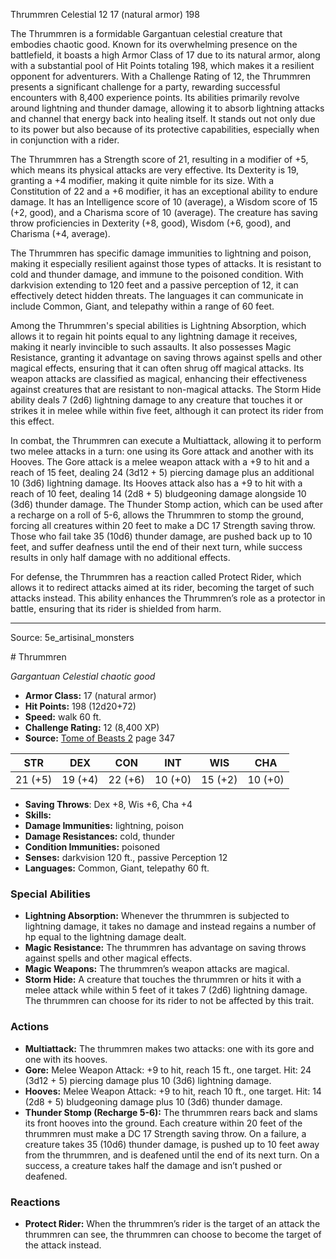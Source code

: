<MonsterName/>Thrummren</MonsterName>
<CreatureType/>Celestial</CreatureType>
<CR/>12</CR>
<AC/>17 (natural armor)</AC>
<HP/>198</HP>
<summary>The Thrummren is a formidable Gargantuan celestial creature that embodies chaotic good. Known for its overwhelming presence on the battlefield, it boasts a high Armor Class of 17 due to its natural armor, along with a substantial pool of Hit Points totaling 198, which makes it a resilient opponent for adventurers. With a Challenge Rating of 12, the Thrummren presents a significant challenge for a party, rewarding successful encounters with 8,400 experience points. Its abilities primarily revolve around lightning and thunder damage, allowing it to absorb lightning attacks and channel that energy back into healing itself. It stands out not only due to its power but also because of its protective capabilities, especially when in conjunction with a rider.</summary>

<detail>

The Thrummren has a Strength score of 21, resulting in a modifier of +5, which means its physical attacks are very effective. Its Dexterity is 19, granting a +4 modifier, making it quite nimble for its size. With a Constitution of 22 and a +6 modifier, it has an exceptional ability to endure damage. It has an Intelligence score of 10 (average), a Wisdom score of 15 (+2, good), and a Charisma score of 10 (average). The creature has saving throw proficiencies in Dexterity (+8, good), Wisdom (+6, good), and Charisma (+4, average). 

The Thrummren has specific damage immunities to lightning and poison, making it especially resilient against those types of attacks. It is resistant to cold and thunder damage, and immune to the poisoned condition. With darkvision extending to 120 feet and a passive perception of 12, it can effectively detect hidden threats. The languages it can communicate in include Common, Giant, and telepathy within a range of 60 feet.

Among the Thrummren's special abilities is Lightning Absorption, which allows it to regain hit points equal to any lightning damage it receives, making it nearly invincible to such assaults. It also possesses Magic Resistance, granting it advantage on saving throws against spells and other magical effects, ensuring that it can often shrug off magical attacks. Its weapon attacks are classified as magical, enhancing their effectiveness against creatures that are resistant to non-magical attacks. The Storm Hide ability deals 7 (2d6) lightning damage to any creature that touches it or strikes it in melee while within five feet, although it can protect its rider from this effect.

In combat, the Thrummren can execute a Multiattack, allowing it to perform two melee attacks in a turn: one using its Gore attack and another with its Hooves. The Gore attack is a melee weapon attack with a +9 to hit and a reach of 15 feet, dealing 24 (3d12 + 5) piercing damage plus an additional 10 (3d6) lightning damage. Its Hooves attack also has a +9 to hit with a reach of 10 feet, dealing 14 (2d8 + 5) bludgeoning damage alongside 10 (3d6) thunder damage. The Thunder Stomp action, which can be used after a recharge on a roll of 5-6, allows the Thrummren to stomp the ground, forcing all creatures within 20 feet to make a DC 17 Strength saving throw. Those who fail take 35 (10d6) thunder damage, are pushed back up to 10 feet, and suffer deafness until the end of their next turn, while success results in only half damage with no additional effects.

For defense, the Thrummren has a reaction called Protect Rider, which allows it to redirect attacks aimed at its rider, becoming the target of such attacks instead. This ability enhances the Thrummren’s role as a protector in battle, ensuring that its rider is shielded from harm.</detail>



---

Source: 5e_artisinal_monsters

<statblock>
# Thrummren

*Gargantuan* *Celestial* *chaotic good*

- **Armor Class:** 17 (natural armor)
- **Hit Points:** 198 (12d20+72)
- **Speed:** walk 60 ft.
- **Challenge Rating:** 12 (8,400 XP)
- **Source:** [Tome of Beasts 2](https://koboldpress.com/kpstore/product/tome-of-beasts-2-for-5th-edition) page 347

| STR | DEX | CON | INT | WIS | CHA |
| --- | --- | --- | --- | --- | --- |
| 21 (+5) | 19 (+4) | 22 (+6) | 10 (+0) | 15 (+2) | 10 (+0) |

- **Saving Throws**: Dex +8, Wis +6, Cha +4
- **Skills:** 
- **Damage Immunities:** lightning, poison
- **Damage Resistances:** cold, thunder
- **Condition Immunities:** poisoned
- **Senses:** darkvision 120 ft., passive Perception 12
- **Languages:** Common, Giant, telepathy 60 ft.

### Special Abilities

- **Lightning Absorption:** Whenever the thrummren is subjected to lightning damage, it takes no damage and instead regains a number of hp equal to the lightning damage dealt.
- **Magic Resistance:** The thrummren has advantage on saving throws against spells and other magical effects.
- **Magic Weapons:** The thrummren’s weapon attacks are magical.
- **Storm Hide:** A creature that touches the thrummren or hits it with a melee attack while within 5 feet of it takes 7 (2d6) lightning damage. The thrummren can choose for its rider to not be affected by this trait.

### Actions

- **Multiattack:** The thrummren makes two attacks: one with its gore and one with its hooves.
- **Gore:** Melee Weapon Attack: +9 to hit, reach 15 ft., one target. Hit: 24 (3d12 + 5) piercing damage plus 10 (3d6) lightning damage.
- **Hooves:** Melee Weapon Attack: +9 to hit, reach 10 ft., one target. Hit: 14 (2d8 + 5) bludgeoning damage plus 10 (3d6) thunder damage.
- **Thunder Stomp (Recharge 5-6):** The thrummren rears back and slams its front hooves into the ground. Each creature within 20 feet of the thrummren must make a DC 17 Strength saving throw. On a failure, a creature takes 35 (10d6) thunder damage, is pushed up to 10 feet away from the thrummren, and is deafened until the end of its next turn. On a success, a creature takes half the damage and isn’t pushed or deafened.

### Reactions

- **Protect Rider:** When the thrummren’s rider is the target of an attack the thrummren can see, the thrummren can choose to become the target of the attack instead.


</statblock>


